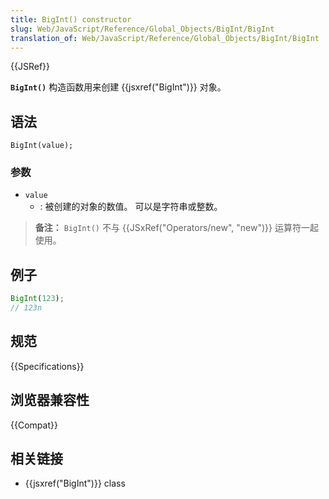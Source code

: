 ```yaml
---
title: BigInt() constructor
slug: Web/JavaScript/Reference/Global_Objects/BigInt/BigInt
translation_of: Web/JavaScript/Reference/Global_Objects/BigInt/BigInt
---
```

{{JSRef}}

**`BigInt()`** 构造函数用来创建 {{jsxref("BigInt")}} 对象。

## 语法

```plain
BigInt(value);
```

### 参数

- `value`
  - : 被创建的对象的数值。 可以是字符串或整数。

> **备注：** `BigInt()` 不与 {{JSxRef("Operators/new", "new")}} 运算符一起使用。

## 例子

```js
BigInt(123);
// 123n
```

## 规范

{{Specifications}}

## 浏览器兼容性

{{Compat}}

## 相关链接

- {{jsxref("BigInt")}} class
